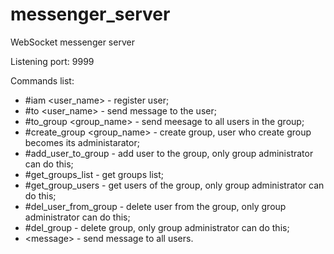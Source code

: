 # messenger_server
WebSocket messenger server

Listening port: 9999

Commands list:

  - #iam <user_name> - register user;
  - #to <user_name> <message> - send message to the user;
  - #to_group <group_name> - send meesage to all users in the group;
  - #create_group <group_name> - create group, user who create group becomes its administarator;
  - #add_user_to_group <group> <user> - add user to the group, only group administrator can do this;
  - #get_groups_list - get groups list;
  - #get_group_users <group> - get users of the group, only group administrator can do this;
  - #del_user_from_group <group> <user> - delete user from the group, only group administrator can do this;
  - #del_group <group> - delete group, only group administrator can do this;
  - \<message\> - send message to all users.
